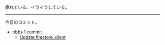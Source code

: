疲れている。イライラしている。

---

今日のコミット。

- [bbbs](https://github.com/bouzuya/bbbs) 1 commit
  - [Update firestore_client](https://github.com/bouzuya/bbbs/commit/aa56f3fee35bbc45a9cc0497219d0893aee3adeb)

